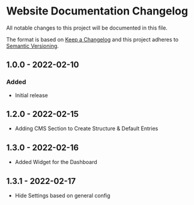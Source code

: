 # Website Documentation Changelog

All notable changes to this project will be documented in this file.

The format is based on [Keep a Changelog](http://keepachangelog.com/) and this project adheres to [Semantic Versioning](http://semver.org/).

## 1.0.0 - 2022-02-10

### Added

- Initial release

## 1.2.0 - 2022-02-15

- Adding CMS Section to Create Structure & Default Entries

## 1.3.0 - 2022-02-16

- Added Widget for the Dashboard

## 1.3.1 - 2022-02-17

- Hide Settings based on general config
